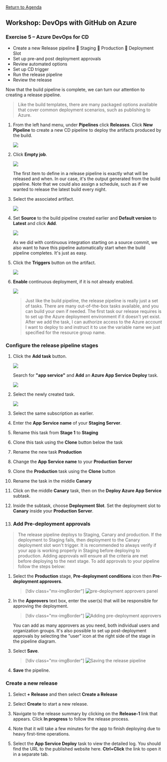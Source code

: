 
[Return to Agenda](README.md)
<br/>

## Workshop: DevOps with GitHub on Azure


### Exercise 5 – Azure DevOps for CD 
 - Create a new Release pipeline
	Staging
	Production
	Deployment Slot
 - Set up pre-and post deployment approvals
 - Review automated options
 - Set up CD trigger 
 - Run the release pipeline 
 - Review the release

 Now that the build pipeline is complete, we can turn our attention to creating a release pipeline. 
 
 >Like the build templates, there are many packaged options available that cover common deployment scenarios, such as publishing to Azure. 

1.  From the left hand menu, under **Pipelines** click **Releases**. Click **New Pipeline** to create a new CD pipeline to deploy the artifacts produced by the build.

    ![](media/image13.png)

1.  Click **Empty job**.

    ![](media/image14.png)

    The first item to define in a release pipeline is exactly what will be released and when. In our case, it's the output
    generated from the build pipeline. Note that we could also assign a
    schedule, such as if we wanted to release the latest build every
    night.

1.  Select the associated artifact. 

    ![](media/image15-1.png)

1.  Set **Source** to the build pipeline created earlier and **Default
    version** to **Latest** and click **Add**. 

    ![](media/image16.png)

    As we did with continuous integration starting on a source commit, we also want to have this pipeline automatically start when the build pipeline completes. It's just as easy.

1.  Click the **Triggers** button on the artifact.

    ![](media/image17.png)

1.  **Enable** continuous deployment, if it is not already enabled.

    ![](media/image18.png)

   
    > Just like the build pipeline, the release pipeline is really just a set of tasks. There are many out-of-the-box tasks available, and you can build your own if needed. The first task our release requires is to set up the Azure deployment environment if it doesn't yet exist. After we add the task, I can authorize access to the Azure account I want to deploy
    to and instruct it to use the variable name we just specified for the resource group name.

### Configure the release pipeline stages  

1. Click the **Add task** button.

    ![](media/image24.png)

   Search for **"app service"** and **Add** an **Azure App Service
    Deploy** task.

    ![](media/image36.png)

1. Select the newly created task.

    ![](media/image37.png)

1. Select the same subscription as earlier.


1. Enter the **App Service name** of your **Staging Server**.
1. Rename this task from **Stage 1** to **Staging**
1. Clone this task using the **Clone** button below the task
1. Rename the new task **Production**
1. Change the **App Service name** to your **Production Server**
1. Clone the **Production** task using the **Clone** button 
1. Rename the task in the middle **Canary**
1. Click on the middle **Canary** task, then on the **Deploy Azure App Service** subtask. 
1. Inside the subtask, choose **Deployment Slot**.  Set the deployment slot to **Canary** inside your **Production Server**.

1. ### Add Pre-deployment approvals

> The release pipeline deploys to Staging, Canary and production. If the deployment to Staging fails, then deployment to the Canary deployment slot won't trigger.
It is recommended to always verify if your app is working properly in Staging before deploying to production. Adding approvals will ensure all the criteria are met before deploying to the next stage. To add approvals to your pipeline follow the steps below:

1. Select the **Production** stage,  **Pre-deployment conditions** icon then **Pre-deployment approvers**.

   > [!div class="mx-imgBorder"] 
   > ![pre-deployment approvers panel](media/open-approvers.png)

1. In the **Approvers** text box, enter the user(s) that will be responsible for approving the deployment. 

   > [!div class="mx-imgBorder"] 
   > ![Adding pre-deployment approvers](media/select-approvers.png)

   You can add as many approvers as you need, both individual users and organization groups. It's also possible to set up post-deployment approvals by selecting the "user" icon at the right side of the stage in the pipeline diagram. 

1. Select **Save**.

   > [!div class="mx-imgBorder"] 
   > ![Saving the release pipeline](media/save-definition.png)

1. **Save** the pipeline.
 
### Create a new release 

1. Select **+ Release** and then select **Create a Release** 
    
1. Select **Create** to start a new release. 

1. Navigate to the release summary by clicking on the **Release-1** link that appears. Click **In progress** to follow the release process.
    
1. Note that it will take a few minutes for the app to finish deploying due to heavy first-time operations. 

    
1. Select the **App Service Deploy** task to view the detailed log. You should find the URL to the published website here. **Ctrl+Click** the link to open it in a separate tab.
